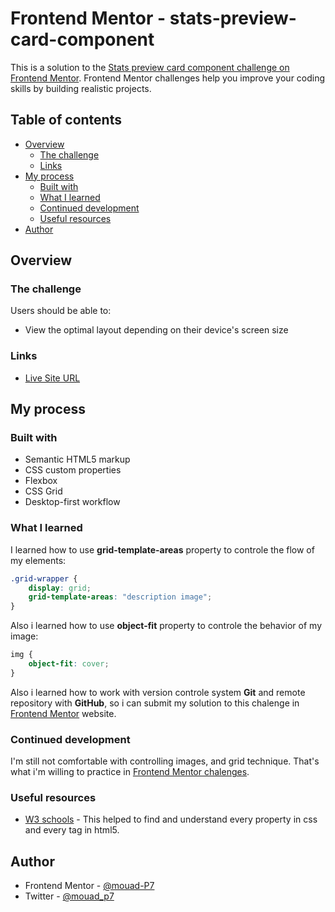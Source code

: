 # Frontend Mentor - stats-preview-card-component

This is a solution to the [Stats preview card component challenge on Frontend Mentor](https://www.frontendmentor.io/challenges/stats-preview-card-component-8JqbgoU62). Frontend Mentor challenges help you improve your coding skills by building realistic projects. 

## Table of contents

- [Overview](#overview)
  - [The challenge](#the-challenge)
  - [Links](#links)
- [My process](#my-process)
  - [Built with](#built-with)
  - [What I learned](#what-i-learned)
  - [Continued development](#continued-development)
  - [Useful resources](#useful-resources)
- [Author](#author)

## Overview

### The challenge

Users should be able to:

- View the optimal layout depending on their device's screen size

### Links

- [Live Site URL](https://mouad-p7.github.io/stats-preview-card-component/)

## My process

### Built with

- Semantic HTML5 markup
- CSS custom properties
- Flexbox
- CSS Grid
- Desktop-first workflow

### What I learned

I learned how to use **grid-template-areas** property to controle the flow of my elements:

```css
.grid-wrapper {
    display: grid;
    grid-template-areas: "description image";
}
```

Also i learned how to use **object-fit** property to controle the behavior of my image:

```css
img {
    object-fit: cover;
}
```
Also i learned how to work with version controle system **Git** and remote repository with **GitHub**, so i can submit my solution to this chalenge in [Frontend Mentor](https://www.frontendmentor.io/) website.


### Continued development

I'm still not comfortable with controlling images, and grid technique. That's what i'm willing to practice in [Frontend Mentor chalenges](https://www.frontendmentor.io/challenges).

### Useful resources

- [W3 schools](https://www.w3schools.com/) - This helped to find and understand every property in css and every tag in html5.

## Author

- Frontend Mentor - [@mouad-P7](https://www.frontendmentor.io/profile/mouad-P7)
- Twitter - [@mouad_p7](https://twitter.com/mouad_p7)


